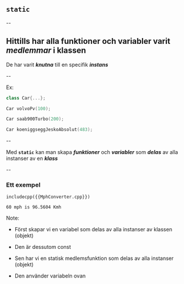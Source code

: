 ## `static` 

--

Hittills har alla funktioner och variabler varit ***medlemmar*** i klassen
--

De har varit ***knutna*** till en specifik ***instans*** 

--

Ex:

```cpp
class Car{...};

Car volvoPv(100);

Car saab900Turbo(200);

Car koeniggseggJeskoAbsolut(483);
```

--

Med **`static`** kan man skapa ***funktioner*** och ***variabler*** som ***delas*** av alla instanser av en ***klass***

--

### Ett exempel

```[5|8-10|13|16]cpp
includecpp({{MphConverter.cpp}})
```
<!-- .element: class="r-stretch" -->

```
60 mph is 96.5604 Kmh
```
<!-- .element: class="fragment" -->

Note:
- Först skapar vi en variabel som delas av alla instanser av klassen (objekt)
- Den är dessutom const

- Sen har vi en statisk medlemsfunktion som delas av alla instanser (objekt)
- Den använder variabeln ovan